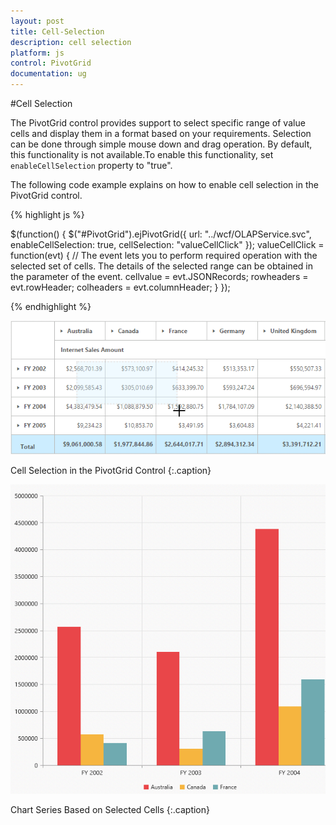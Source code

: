 ```yaml
---
layout: post
title: Cell-Selection
description: cell selection
platform: js
control: PivotGrid
documentation: ug
---
```


#Cell Selection

The PivotGrid control provides support to select specific range of value cells and display them in a format based on your requirements. Selection can be done through simple mouse down and drag operation. By default, this functionality is not available.To enable this functionality, set `enableCellSelection` property to "true".

The following code example explains on how to enable cell selection in the PivotGrid control.

{% highlight js %}

$(function() {
   $("#PivotGrid").ejPivotGrid({
      url: "../wcf/OLAPService.svc",
      enableCellSelection: true,
      cellSelection: "valueCellClick"
   });
   valueCellClick = function(evt) {
      // The event lets you to perform required operation with the selected set of cells. The details of the selected range can be obtained in the parameter of the event.
      cellvalue = evt.JSONRecords;
      rowheaders = evt.rowHeader;
      colheaders = evt.columnHeader;
   }
});

{% endhighlight %}

![](/js/PivotGrid/Cell-Selection_images/Cell-Selection_img1.png)

Cell Selection in the PivotGrid Control
{:.caption} 

![](/js/PivotGrid/Cell-Selection_images/Cell-Selection_img2.png)

Chart Series Based on Selected Cells
{:.caption} 


